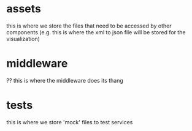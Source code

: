 # assets
this is where we store the files that need to be accessed by other components
(e.g. this is where the xml to json file will be stored for the visualization)

# middleware
?? this is where the middleware does its thang

# tests
this is where we store 'mock' files to test services
